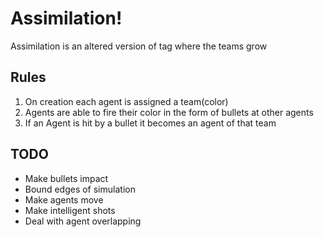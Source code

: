 # Assimilation!
Assimilation is an altered version of tag where the teams grow

## Rules
1) On creation each agent is assigned a team(color)
2) Agents are able to fire their color in the form of bullets at other agents
3) If an Agent is hit by a bullet it becomes an agent of that team

## TODO
- Make bullets impact
- Bound edges of simulation
- Make agents move
- Make intelligent shots
- Deal with agent overlapping